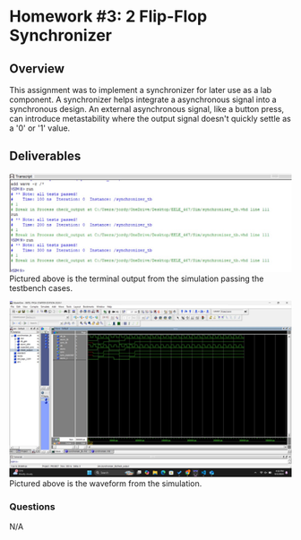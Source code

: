 # Homework #3: 2 Flip-Flop Synchronizer

## Overview
This assignment was to implement a synchronizer for later use as a lab component. A synchronizer helps integrate a asynchronous signal into a synchronous design. An external asynchronous signal, like a button press, can introduce metastability where the output signal doesn't quickly settle as a '0' or '1' value.

## Deliverables

![Terminal output from TestBench.](assets/hw3_output.jpg)
Pictured above is the terminal output from the simulation passing the testbench cases.

![Waveform from ModelSim.](assets/hw3_waveform.jpg)
Pictured above is the waveform from the simulation.

### Questions 
N/A